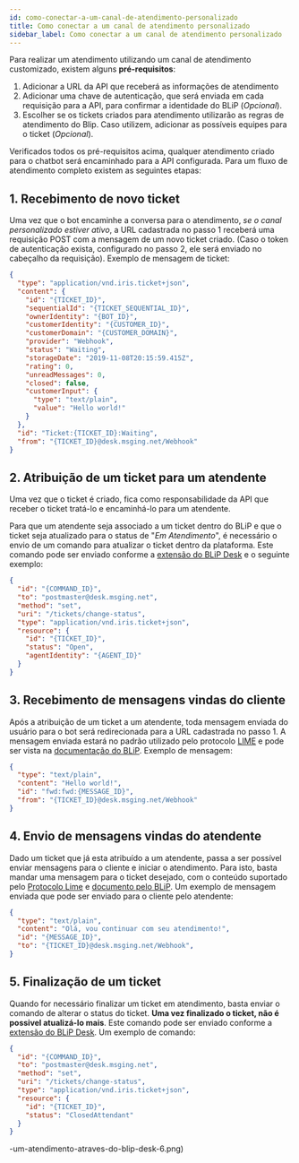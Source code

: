 ```yaml
---
id: como-conectar-a-um-canal-de-atendimento-personalizado
title: Como conectar a um canal de atendimento personalizado
sidebar_label: Como conectar a um canal de atendimento personalizado
---
```


Para realizar um atendimento utilizando um canal de atendimento customizado, existem alguns **pré-requisitos**:

1. Adicionar a URL da API que receberá as informações de atendimento
1. Adicionar uma chave de autenticação, que será enviada em cada requisição para a API, para confirmar a identidade do BLiP (*Opcional*).
1. Escolher se os tickets criados para atendimento utilizarão as regras de atendimento do Blip. Caso utilizem, adicionar as possíveis equipes para o ticket (*Opcional*).

Verificados todos os pré-requisitos acima, qualquer atendimento criado para o chatbot será encaminhado para a API configurada. Para um fluxo de atendimento completo existem as seguintes etapas:

## 1. Recebimento de novo ticket
Uma vez que o bot encaminhe a conversa para o atendimento, *se o canal personalizado estiver ativo*, a URL cadastrada no passo 1 receberá uma requisição POST com a mensagem de um novo ticket criado. (Caso o token de autenticação exista, configurado no passo 2, ele será enviado no cabeçalho da requisição). Exemplo de mensagem de ticket:
```json
{
  "type": "application/vnd.iris.ticket+json",
  "content": {
    "id": "{TICKET_ID}",
    "sequentialId": "{TICKET_SEQUENTIAL_ID}",
    "ownerIdentity": "{BOT_ID}",
    "customerIdentity": "{CUSTOMER_ID}",
    "customerDomain": "{CUSTOMER_DOMAIN}",
    "provider": "Webhook",
    "status": "Waiting",
    "storageDate": "2019-11-08T20:15:59.415Z",
    "rating": 0,
    "unreadMessages": 0,
    "closed": false,
    "customerInput": {
      "type": "text/plain",
      "value": "Hello world!"
    }
  },
  "id": "Ticket:{TICKET_ID}:Waiting",
  "from": "{TICKET_ID}@desk.msging.net/Webhook"
}
```

## 2. Atribuição de um ticket para um atendente
Uma vez que o ticket é criado, fica como responsabilidade da API que receber o ticket tratá-lo e encaminhá-lo para um atendente.

Para que um atendente seja associado a um ticket dentro do BLiP e que o ticket seja atualizado para o status de "*Em Atendimento*", é necessário o envio de um comando para atualizar o ticket dentro da plataforma. Este comando pode ser enviado conforme a [extensão do BLiP Desk](https://docs.blip.ai/#desk) e o seguinte exemplo:
```json
{
  "id": "{COMMAND_ID}",
  "to": "postmaster@desk.msging.net",
  "method": "set",
  "uri": "/tickets/change-status",
  "type": "application/vnd.iris.ticket+json",
  "resource": {
    "id": "{TICKET_ID}",
    "status": "Open",
    "agentIdentity": "{AGENT_ID}"
  }
}
```

## 3. Recebimento de mensagens vindas do cliente
Após a atribuição de um ticket a um atendente, toda mensagem enviada do usuário para o bot será redirecionada para a URL cadastrada no passo 1. A mensagem enviada estará no padrão utilizado pelo protocolo [LIME](https://limeprotocol.org/content-types.html) e pode ser vista na [documentação do BLiP](https://docs.blip.ai/#content-types). Exemplo de mensagem:
```json
{
  "type": "text/plain",
  "content": "Hello world!",
  "id": "fwd:fwd:{MESSAGE_ID}",
  "from": "{TICKET_ID}@desk.msging.net/Webhook"
}
```

## 4. Envio de mensagens vindas do atendente
Dado um ticket que já esta atribuído a um atendente, passa a ser possível enviar mensagens para o cliente e iniciar o atendimento. Para isto, basta mandar uma mensagem para o ticket desejado, com o conteúdo suportado pelo [Protocolo Lime](https://limeprotocol.org/content-types.html) e [documento pelo BLiP](https://docs.blip.ai/#content-types). Um exemplo de mensagem enviada que pode ser enviado para o cliente pelo atendente:
```json
{
  "type": "text/plain",
  "content": "Olá, vou continuar com seu atendimento!",
  "id": "{MESSAGE_ID}",
  "to": "{TICKET_ID}@desk.msging.net/Webhook",
}
```

## 5. Finalização de um ticket
Quando for necessário finalizar um ticket em atendimento, basta enviar o comando de alterar o status do ticket. **Uma vez finalizado o ticket, não é possivel atualizá-lo mais**. Este comando pode ser enviado conforme a [extensão do BLiP Desk](https://docs.blip.ai/#close-a-ticket-as-attendant). Um exemplo de comando:
```json
{
  "id": "{COMMAND_ID}",
  "to": "postmaster@desk.msging.net",
  "method": "set",
  "uri": "/tickets/change-status",
  "type": "application/vnd.iris.ticket+json",
  "resource": {
    "id": "{TICKET_ID}",
    "status": "ClosedAttendant"
  }
}
```
-um-atendimento-atraves-do-blip-desk-6.png)